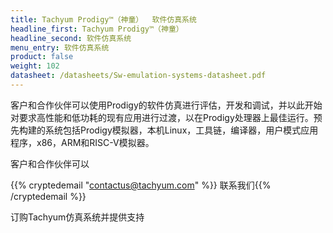 ```yaml
---
title: Tachyum Prodigy™（神童）  软件仿真系统
headline_first: Tachyum Prodigy™（神童）
headline_second: 软件仿真系统
menu_entry: 软件仿真系统
product: false
weight: 102
datasheet: /datasheets/Sw-emulation-systems-datasheet.pdf
---
```

客户和合作伙伴可以使用Prodigy的软件仿真进行评估，开发和调试，并以此开始对要求高性能和低功耗的现有应用进行过渡，以在Prodigy处理器上最佳运行。预先构建的系统包括Prodigy模拟器，本机Linux，工具链，编译器，用户模式应用程序，x86，ARM和RISC-V模拟器。

客户和合作伙伴可以

{{% cryptedemail "contactus@tachyum.com" %}} 联系我们{{% /cryptedemail %}}

订购Tachyum仿真系统并提供支持